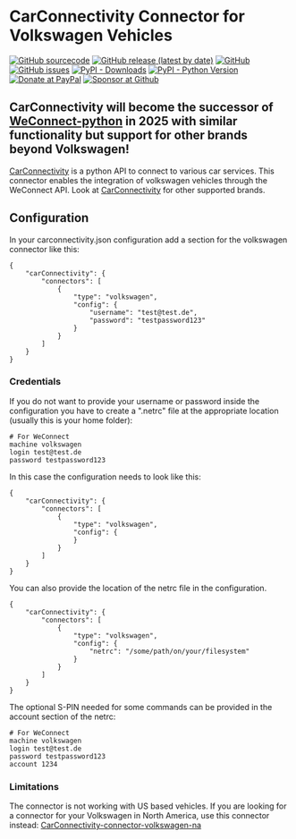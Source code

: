 

# CarConnectivity Connector for Volkswagen Vehicles
[![GitHub sourcecode](https://img.shields.io/badge/Source-GitHub-green)](https://github.com/tillsteinbach/CarConnectivity-connector-volkswagen/)
[![GitHub release (latest by date)](https://img.shields.io/github/v/release/tillsteinbach/CarConnectivity-connector-volkswagen)](https://github.com/tillsteinbach/CarConnectivity-connector-volkswagen/releases/latest)
[![GitHub](https://img.shields.io/github/license/tillsteinbach/CarConnectivity-connector-volkswagen)](https://github.com/tillsteinbach/CarConnectivity-connector-volkswagen/blob/master/LICENSE)
[![GitHub issues](https://img.shields.io/github/issues/tillsteinbach/CarConnectivity-connector-volkswagen)](https://github.com/tillsteinbach/CarConnectivity-connector-volkswagen/issues)
[![PyPI - Downloads](https://img.shields.io/pypi/dm/carconnectivity-connector-volkswagen?label=PyPI%20Downloads)](https://pypi.org/project/carconnectivity-connector-volkswagen/)
[![PyPI - Python Version](https://img.shields.io/pypi/pyversions/carconnectivity-connector-volkswagen)](https://pypi.org/project/carconnectivity-connector-volkswagen/)
[![Donate at PayPal](https://img.shields.io/badge/Donate-PayPal-2997d8)](https://www.paypal.com/donate?hosted_button_id=2BVFF5GJ9SXAJ)
[![Sponsor at Github](https://img.shields.io/badge/Sponsor-GitHub-28a745)](https://github.com/sponsors/tillsteinbach)


## CarConnectivity will become the successor of [WeConnect-python](https://github.com/tillsteinbach/WeConnect-python) in 2025 with similar functionality but support for other brands beyond Volkswagen!

[CarConnectivity](https://github.com/tillsteinbach/CarConnectivity) is a python API to connect to various car services. This connector enables the integration of volkswagen vehicles through the WeConnect API. Look at [CarConnectivity](https://github.com/tillsteinbach/CarConnectivity) for other supported brands.

## Configuration
In your carconnectivity.json configuration add a section for the volkswagen connector like this:
```
{
    "carConnectivity": {
        "connectors": [
            {
                "type": "volkswagen",
                "config": {
                    "username": "test@test.de",
                    "password": "testpassword123"
                }
            }
        ]
    }
}
```
### Credentials
If you do not want to provide your username or password inside the configuration you have to create a ".netrc" file at the appropriate location (usually this is your home folder):
```
# For WeConnect
machine volkswagen
login test@test.de
password testpassword123
```
In this case the configuration needs to look like this:
```
{
    "carConnectivity": {
        "connectors": [
            {
                "type": "volkswagen",
                "config": {
                }
            }
        ]
    }
}
```

You can also provide the location of the netrc file in the configuration.
```
{
    "carConnectivity": {
        "connectors": [
            {
                "type": "volkswagen",
                "config": {
                    "netrc": "/some/path/on/your/filesystem"
                }
            }
        ]
    }
}
```
The optional S-PIN needed for some commands can be provided in the account section of the netrc:
```
# For WeConnect
machine volkswagen
login test@test.de
password testpassword123
account 1234
```
### Limitations
The connector is not working with US based vehicles. If you are looking for a connector for your Volkswagen in North America, use this connector instead: [CarConnectivity-connector-volkswagen-na](https://github.com/zackcornelius/CarConnectivity-connector-volkswagen-na)

